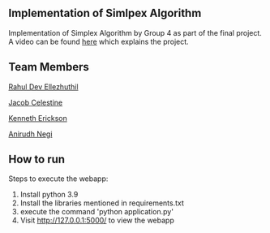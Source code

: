 ## Implementation of Simlpex Algorithm

Implementation of Simplex Algorithm by Group 4 as part of the final project. <br>
A video can be found [here](https://youtu.be/5CEA5444tv4) which explains the project.

## Team Members
[Rahul Dev Ellezhuthil](https://github.com/rahuldeve)

[Jacob Celestine](https://jacobcelestine.com/)

[Kenneth Erickson](https://www.linkedin.com/in/ken-erickson-a79b8616b/)

[Anirudh Negi](https://github.com/negiadventures)


## How to run
Steps to execute the webapp:
1. Install python 3.9
2. Install the libraries mentioned in requirements.txt
3. execute the command 'python application.py'
4. Visit  http://127.0.0.1:5000/ to view the webapp
